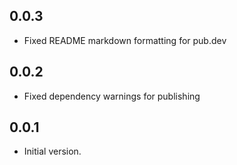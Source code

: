 ## 0.0.3

- Fixed README markdown formatting for pub.dev

## 0.0.2

- Fixed dependency warnings for publishing

## 0.0.1

- Initial version.